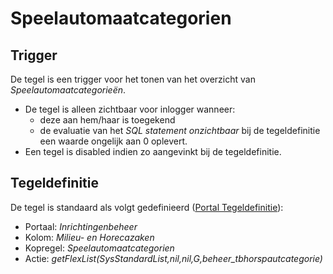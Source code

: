 # Speelautomaatcategorien

## Trigger

De tegel is een trigger voor het tonen van het overzicht van _Speelautomaatcategorieën_.

- De tegel is alleen zichtbaar voor inlogger wanneer:
  - deze aan hem/haar is toegekend
  - de evaluatie van het _SQL statement onzichtbaar_ bij de tegeldefinitie een waarde ongelijk aan 0 oplevert.
- Een tegel is disabled indien zo aangevinkt bij de tegeldefinitie.

## Tegeldefinitie

De tegel is standaard als volgt gedefinieerd ([Portal Tegeldefinitie](/docs/instellen_inrichten/portaldefinitie/portal_tegel.md)):

- Portaal: _Inrichtingenbeheer_
- Kolom: _Milieu- en Horecazaken_
- Kopregel: _Speelautomaatcategorien_
- Actie: _getFlexList(SysStandardList,nil,nil,G,beheer_tbhorspautcategorie)_
